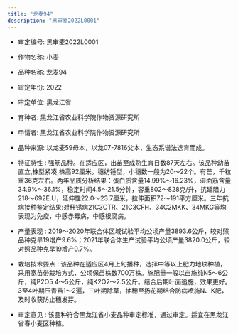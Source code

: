 ```yaml
---
title: "龙麦94"
description: "黑审麦2022L0001"
---
```

* 审定编号:  黑审麦2022L0001

*  作物名称:  小麦

*  品种名称:  龙麦94

*  审定年份:  2022

*  审定单位:  黑龙江省

* 育种者:  黑龙江省农业科学院作物资源研究所

*  申请者:  黑龙江省农业科学院作物资源研究所

*  品种来源:  以龙麦59母本，以龙07-7816父本，生态系谱法选育而成。

*  特征特性 : 
强筋品种。在适应区，出苗至成熟生育日数87天左右。该品种幼苗直立,株型紧凑,株高92厘米。穗纺锤型，小穗数一般为20～22个。有芒，千粒重36克左右。两年品质分析结果：蛋白质含量14.99%～16.23%，湿面筋含量34.9%～36.1%，稳定时间4.5～21.5分钟，容重802～828克/升，抗延阻力218～692E.U，延伸性22.0～23.7厘米，拉伸面积72～191平方厘米。三年抗病接种鉴定结果:对秆锈病21C3CTR、21C3CFH、34C2MKK、34MKG等均表现为免疫，中感赤霉病，中感根腐病。
 
*  产量表现 : 
2019～2020年联合体区域试验平均公顷产量3893.6公斤，较对照品种克旱19增产9.6%；2021年联合体生产试验平均公顷产量3820.0公斤，较对照品种克旱19增产9.7%。

*  栽培技术要点 : 
该品种在适应区4月上旬播种，选择中等以上肥力地块种植，采用宽苗带栽培方式，公顷保苗株数700万株。施肥量一般以亩施纯N5～6公斤，纯P2O5 4～5公斤，纯K2O2～2.5公斤。结合后期叶面追施，效果更好。3至4叶期压青苗1～2遍，三叶期除草，抽穗至扬花期结合防病喷施N、K肥，及时收获防止穗发芽。

*  审定意见 : 
该品种符合黑龙江省小麦品种审定标准，通过审定。适宜在黑龙江省春小麦区种植。
